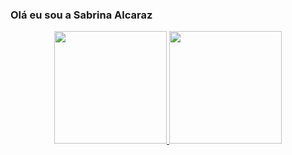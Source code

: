 ### Olá eu sou a Sabrina Alcaraz 

<div align="center">
  <a href="https://github.com/Sabrinalcaraz">
  <img height="180em" src="https://github-readme-stats.vercel.app/api?username=Sabrinalcaraz&show_icons=true&theme=radical&include_all_commits=true&count_private=true"/>
  <img height="180em" src="https://github-readme-stats.vercel.app/api/top-langs/?username=Sabrinalcaraz&layout=compact&langs_count=7&theme=radical"/>
